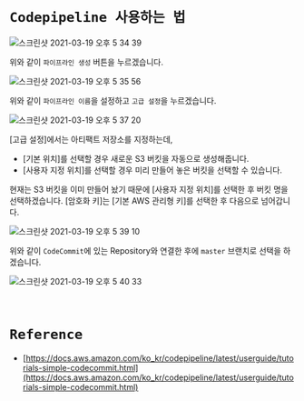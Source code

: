 # `Codepipeline 사용하는 법`

![스크린샷 2021-03-19 오후 5 34 39](https://user-images.githubusercontent.com/45676906/111752752-7066d400-88d9-11eb-88fc-84f97b1abd29.png)

위와 같이 `파이프라인 생성` 버튼을 누르겠습니다. 

![스크린샷 2021-03-19 오후 5 35 56](https://user-images.githubusercontent.com/45676906/111752963-a6a45380-88d9-11eb-9233-e120682cdd36.png)

위와 같이 `파이프라인 이름`을 설정하고 `고급 설정`을 누르겠습니다. 

![스크린샷 2021-03-19 오후 5 37 20](https://user-images.githubusercontent.com/45676906/111753110-cf2c4d80-88d9-11eb-9554-227f64a6e0ac.png)

[고급 설정]에서는 아티팩트 저장소를 지정하는데,

- [기본 위치]를 선택할 경우 새로운 S3 버킷을 자동으로 생성해줍니다.
- [사용자 지정 위치]를 선택할 경우 미리 만들어 놓은 버킷을 선택할 수 있습니다. 

현재는 S3 버킷을 이미 만들어 놨기 때문에 [사용자 지정 위치]를 선택한 후 버킷 명을 선택하겠습니다. [암호화 키]는 [기본 AWS 관리형 키]를 선택한 후 다음으로 넘어갑니다.

![스크린샷 2021-03-19 오후 5 39 10](https://user-images.githubusercontent.com/45676906/111753314-11ee2580-88da-11eb-8120-5336cb0f3c00.png)

위와 같이 `CodeCommit`에 있는 Repository와 연결한 후에 `master` 브랜치로 선택을 하겠습니다. 

![스크린샷 2021-03-19 오후 5 40 33](https://user-images.githubusercontent.com/45676906/111753551-54176700-88da-11eb-87ae-937d340a0d9f.png)

<br>



# `Reference`

- [https://docs.aws.amazon.com/ko_kr/codepipeline/latest/userguide/tutorials-simple-codecommit.html](https://docs.aws.amazon.com/ko_kr/codepipeline/latest/userguide/tutorials-simple-codecommit.html)